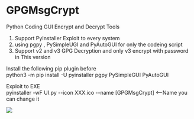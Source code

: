 # GPGMsgCrypt
Python Coding GUI Encrypt and Decrypt Tools<br>
1. Support PyInstaller Exploit to every system<br>
2. using pgpy , PySimpleUGI and PyAutoGUI for only the codeing script<br>
3. Support v2 and v3 GPG Decryption and only v3 encrypt with password in This version<br>

Install the following pip plugin before<br>
python3 -m pip install -U pyinstaller pgpy PySimpleGUI PyAutoGUI 

Exploit to EXE <br>
pyinstaller -wF UI.py --icon XXX.ico --name [GPGMsgCrypt] <--Name you can change it <br>
<p>
<img src='https://sun9-22.userapi.com/impf/-N2VErV1r88XPpDOVezVRJIH3IZiviqvTIJR3g/VhYT-YFWgEc.jpg?size=1916x1007&quality=96&proxy=1&sign=728ac1d25cfb4e6b666e7b2b9587d7a1&type=album' />
</p>
